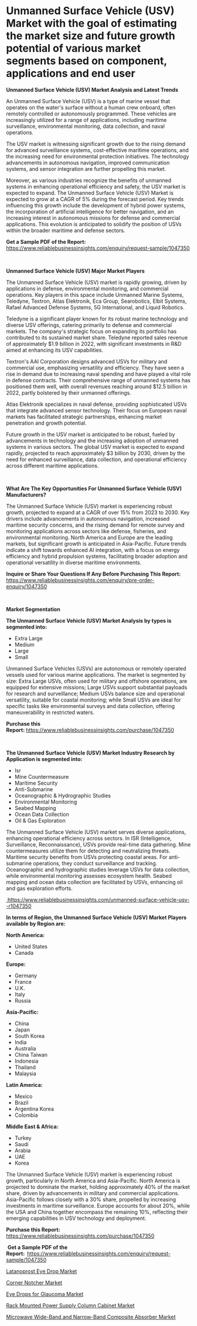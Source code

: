 <p><h1>Unmanned Surface Vehicle (USV) Market with the goal of estimating the market size and future growth potential of various market segments based on component, applications and end user</h1></p><p><strong>Unmanned Surface Vehicle (USV) Market Analysis and Latest Trends</strong></p>
<p><p>An Unmanned Surface Vehicle (USV) is a type of marine vessel that operates on the water's surface without a human crew onboard, often remotely controlled or autonomously programmed. These vehicles are increasingly utilized for a range of applications, including maritime surveillance, environmental monitoring, data collection, and naval operations. </p><p>The USV market is witnessing significant growth due to the rising demand for advanced surveillance systems, cost-effective maritime operations, and the increasing need for environmental protection initiatives. The technology advancements in autonomous navigation, improved communication systems, and sensor integration are further propelling this market. </p><p>Moreover, as various industries recognize the benefits of unmanned systems in enhancing operational efficiency and safety, the USV market is expected to expand. The Unmanned Surface Vehicle (USV) Market is expected to grow at a CAGR of 5% during the forecast period. Key trends influencing this growth include the development of hybrid power systems, the incorporation of artificial intelligence for better navigation, and an increasing interest in autonomous missions for defense and commercial applications. This evolution is anticipated to solidify the position of USVs within the broader maritime and defense sectors.</p></p>
<p><strong>Get a Sample PDF of the Report:&nbsp;</strong> <a href="https://www.reliablebusinessinsights.com/enquiry/request-sample/1047350?utm_campaign=96&utm_medium=2&utm_source=Github&utm_content=ia&utm_term=06122024&utm_id=unmanned-surface-vehicle-usv">https://www.reliablebusinessinsights.com/enquiry/request-sample/1047350</a></p>
<p>&nbsp;</p>
<p><strong>Unmanned Surface Vehicle (USV) Major Market Players</strong></p>
<p><p>The Unmanned Surface Vehicle (USV) market is rapidly growing, driven by applications in defense, environmental monitoring, and commercial operations. Key players in this space include Unmanned Marine Systems, Teledyne, Textron, Atlas Elektronik, Eca Group, Searobotics, Elbit Systems, Rafael Advanced Defense Systems, 5G International, and Liquid Robotics.</p><p>Teledyne is a significant player known for its robust marine technology and diverse USV offerings, catering primarily to defense and commercial markets. The company's strategic focus on expanding its portfolio has contributed to its sustained market share. Teledyne reported sales revenue of approximately $1.9 billion in 2022, with significant investments in R&D aimed at enhancing its USV capabilities.</p><p>Textron's AAI Corporation designs advanced USVs for military and commercial use, emphasizing versatility and efficiency. They have seen a rise in demand due to increasing naval spending and have played a vital role in defense contracts. Their comprehensive range of unmanned systems has positioned them well, with overall revenues reaching around $12.5 billion in 2022, partly bolstered by their unmanned offerings.</p><p>Atlas Elektronik specializes in naval defense, providing sophisticated USVs that integrate advanced sensor technology. Their focus on European naval markets has facilitated strategic partnerships, enhancing market penetration and growth potential. </p><p>Future growth in the USV market is anticipated to be robust, fueled by advancements in technology and the increasing adoption of unmanned systems in various sectors. The global USV market is expected to expand rapidly, projected to reach approximately $3 billion by 2030, driven by the need for enhanced surveillance, data collection, and operational efficiency across different maritime applications.</p></p>
<p>&nbsp;</p>
<p><strong>What Are The Key Opportunities For Unmanned Surface Vehicle (USV) Manufacturers?</strong></p>
<p><p>The Unmanned Surface Vehicle (USV) market is experiencing robust growth, projected to expand at a CAGR of over 15% from 2023 to 2030. Key drivers include advancements in autonomous navigation, increased maritime security concerns, and the rising demand for remote survey and monitoring applications across sectors like defense, fisheries, and environmental monitoring. North America and Europe are the leading markets, but significant growth is anticipated in Asia-Pacific. Future trends indicate a shift towards enhanced AI integration, with a focus on energy efficiency and hybrid propulsion systems, facilitating broader adoption and operational versatility in diverse maritime environments.</p></p>
<p><strong>Inquire or Share Your Questions If Any Before Purchasing This Report:</strong> <a href="https://www.reliablebusinessinsights.com/enquiry/pre-order-enquiry/1047350?utm_campaign=96&utm_medium=2&utm_source=Github&utm_content=ia&utm_term=06122024&utm_id=unmanned-surface-vehicle-usv">https://www.reliablebusinessinsights.com/enquiry/pre-order-enquiry/1047350</a></p>
<p>&nbsp;</p>
<p><strong>Market Segmentation</strong></p>
<p><strong>The Unmanned Surface Vehicle (USV) Market Analysis by types is segmented into:</strong></p>
<p><ul><li>Extra Large</li><li>Medium</li><li>Large</li><li>Small</li></ul></p>
<p><p>Unmanned Surface Vehicles (USVs) are autonomous or remotely operated vessels used for various marine applications. The market is segmented by size: Extra Large USVs, often used for military and offshore operations, are equipped for extensive missions; Large USVs support substantial payloads for research and surveillance; Medium USVs balance size and operational versatility, suitable for coastal monitoring; while Small USVs are ideal for specific tasks like environmental surveys and data collection, offering maneuverability in restricted waters.</p></p>
<p><strong>Purchase this Report:&nbsp;</strong><a href="https://www.reliablebusinessinsights.com/purchase/1047350?utm_campaign=96&utm_medium=2&utm_source=Github&utm_content=ia&utm_term=06122024&utm_id=unmanned-surface-vehicle-usv">https://www.reliablebusinessinsights.com/purchase/1047350</a></p>
<p>&nbsp;</p>
<p><strong>The Unmanned Surface Vehicle (USV) Market Industry Research by Application is segmented into:</strong></p>
<p><ul><li>Isr</li><li>Mine Countermeasure</li><li>Maritime Security</li><li>Anti-Submarine</li><li>Oceanographic & Hydrographic Studies</li><li>Environmental Monitoring</li><li>Seabed Mapping</li><li>Ocean Data Collection</li><li>Oil & Gas Exploration</li></ul></p>
<p><p>The Unmanned Surface Vehicle (USV) market serves diverse applications, enhancing operational efficiency across sectors. In ISR (Intelligence, Surveillance, Reconnaissance), USVs provide real-time data gathering. Mine countermeasures utilize them for detecting and neutralizing threats. Maritime security benefits from USVs protecting coastal areas. For anti-submarine operations, they conduct surveillance and tracking. Oceanographic and hydrographic studies leverage USVs for data collection, while environmental monitoring assesses ecosystem health. Seabed mapping and ocean data collection are facilitated by USVs, enhancing oil and gas exploration efforts.</p></p>
<p><a href="https://www.reliablebusinessinsights.com/unmanned-surface-vehicle-usv--r1047350?utm_campaign=96&utm_medium=2&utm_source=Github&utm_content=ia&utm_term=06122024&utm_id=unmanned-surface-vehicle-usv">&nbsp;https://www.reliablebusinessinsights.com/unmanned-surface-vehicle-usv--r1047350</a></p>
<p><strong>In terms of Region, the Unmanned Surface Vehicle (USV) Market Players available by Region are:</strong></p>
<p>
    <p> <strong> North America: </strong>
        <ul>
            <li>United States</li>
            <li>Canada</li>
        </ul>
        </p> 
    <p> <strong> Europe: </strong>
        <ul>
            <li>Germany</li>
            <li>France</li>
            <li>U.K.</li>
            <li>Italy</li>
            <li>Russia</li>
        </ul>
        </p> 
    <p> <strong> Asia-Pacific: </strong>
        <ul>
            <li>China</li>
            <li>Japan</li>
            <li>South Korea</li>
            <li>India</li>
            <li>Australia</li>
            <li>China Taiwan</li>
            <li>Indonesia</li>
            <li>Thailand</li>
            <li>Malaysia</li>
        </ul>
        </p> 
    <p> <strong> Latin America: </strong>
        <ul>
            <li>Mexico</li>
            <li>Brazil</li>
            <li>Argentina Korea</li>
            <li>Colombia</li>
        </ul>
        </p> 
    <p> <strong> Middle East & Africa: </strong>
        <ul>
            <li>Turkey</li>
            <li>Saudi</li>
            <li>Arabia</li>
            <li>UAE</li>
            <li>Korea</li>
        </ul>
    </p>
    </p>
<p><p>The Unmanned Surface Vehicle (USV) market is experiencing robust growth, particularly in North America and Asia-Pacific. North America is projected to dominate the market, holding approximately 40% of the market share, driven by advancements in military and commercial applications. Asia-Pacific follows closely with a 30% share, propelled by increasing investments in maritime surveillance. Europe accounts for about 20%, while the USA and China together encompass the remaining 10%, reflecting their emerging capabilities in USV technology and deployment.</p></p>
<p><strong>Purchase this Report: </strong><a href="https://www.reliablebusinessinsights.com/purchase/1047350?utm_campaign=96&utm_medium=2&utm_source=Github&utm_content=ia&utm_term=06122024&utm_id=unmanned-surface-vehicle-usv">https://www.reliablebusinessinsights.com/purchase/1047350</a></p>
<p>&nbsp;<strong>Get a Sample PDF of the Report:&nbsp;&nbsp;</strong><a href="https://www.reliablebusinessinsights.com/enquiry/request-sample/1047350?utm_campaign=96&utm_medium=2&utm_source=Github&utm_content=ia&utm_term=06122024&utm_id=unmanned-surface-vehicle-usv">https://www.reliablebusinessinsights.com/enquiry/request-sample/1047350</a></p>
<p><strong></strong></p>
<p><p><a href="https://www.linkedin.com/pulse/market-dynamics-latanoprost-eye-drop-41-growth-from-2024-4tg6e?utm_campaign=96&utm_medium=2&utm_source=Github&utm_content=ia&utm_term=06122024&utm_id=unmanned-surface-vehicle-usv">Latanoprost Eye Drop Market</a></p><p><a href="https://www.linkedin.com/pulse/corner-notcher-market-growth-projections-124-cagr-from-1olke?utm_campaign=96&utm_medium=2&utm_source=Github&utm_content=ia&utm_term=06122024&utm_id=unmanned-surface-vehicle-usv">Corner Notcher Market</a></p><p><a href="https://www.linkedin.com/pulse/eye-drops-glaucoma-market-expansion-industry-dynamics-regional-lghre?utm_campaign=96&utm_medium=2&utm_source=Github&utm_content=ia&utm_term=06122024&utm_id=unmanned-surface-vehicle-usv">Eye Drops for Glaucoma Market</a></p><p><a href="https://issuu.com/reportprime-2/docs/rack-mounted-power-supply-column-cabinet-market-si?utm_campaign=96&utm_medium=2&utm_source=Github&utm_content=ia&utm_term=06122024&utm_id=unmanned-surface-vehicle-usv">Rack Mounted Power Supply Column Cabinet Market</a></p><p><a href="https://issuu.com/reportprime-2/docs/microwave-wide-band-and-narrow-band-composite-abso?utm_campaign=96&utm_medium=2&utm_source=Github&utm_content=ia&utm_term=06122024&utm_id=unmanned-surface-vehicle-usv">Microwave Wide-Band and Narrow-Band Composite Absorber Market</a></p></p>